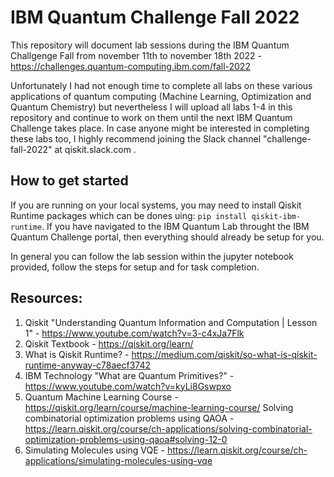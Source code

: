 # IBM Quantum Challenge Fall 2022

This repository will document lab sessions during the IBM Quantum Challgenge Fall from november 11th to november 18th 2022 - https://challenges.quantum-computing.ibm.com/fall-2022

Unfortunately I had not enough time to complete all labs on these various applications of quantum computing (Machine Learning, Optimization and Quantum Chemistry) but nevertheless I will upload all labs 1-4 in this repository and continue to work on them until the next IBM Quantum Challenge takes place. In case anyone might be interested in completing these labs too, I highly recommend joining the Slack channel "challenge-fall-2022" at qiskit.slack.com .

## How to get started
If you are running on your local systems, you may need to install Qiskit Runtime packages which can be dones uing: `pip install qiskit-ibm-runtime`. If you have navigated to the IBM Quantum Lab throught the IBM Quantum Challenge portal, then everything should already be setup for you.

In general you can follow the lab session within the jupyter notebook provided, follow the steps for setup and for task completion.  

## Resources:
1) Qiskit "Understanding Quantum Information and Computation | Lesson 1" - https://www.youtube.com/watch?v=3-c4xJa7Flk
2) Qiskit Textbook - https://qiskit.org/learn/
3) What is Qiskit Runtime? - https://medium.com/qiskit/so-what-is-qiskit-runtime-anyway-c78aecf3742
4) IBM Technology "What are Quantum Primitives?" - https://www.youtube.com/watch?v=kyLi8Gswpxo
5) Quantum Machine Learning Course - https://qiskit.org/learn/course/machine-learning-course/
Solving combinatorial optimization problems using QAOA - https://learn.qiskit.org/course/ch-applications/solving-combinatorial-optimization-problems-using-qaoa#solving-12-0
6) Simulating Molecules using VQE - https://learn.qiskit.org/course/ch-applications/simulating-molecules-using-vqe
